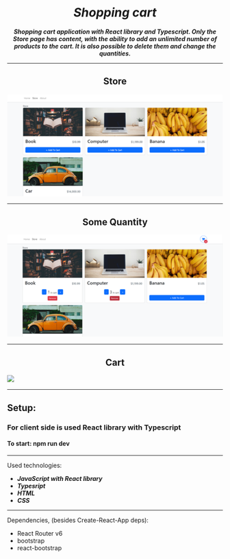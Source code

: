 <h1 align="center"><i>Shopping cart</i></h1>

**_<p align="center">Shopping cart application with React library and Typescript. Only the Store page has content, with the ability to add an unlimited number of products to the cart. It is also possible to delete them and change the quantities.</p>_**

<hr/>

<p align="center">
    <div>
    <h2 align="center">Store</h2>
    <img src="./pictures/store.png"/>
    <hr/>
    <h2 align="center">Some Quantity</h2>
    <img src="./pictures/some-quantity.png"/>
    <hr/>
    <h2 align="center">Cart</h2>
    <img src="./pictures/cart.jpg"/>
    </div>
<p>
<hr/>

<h2>Setup:</h2>

<h3>For client side is used React library with Typescript</h3>
<h4>To start: npm run dev</h4>

<hr/>



Used technologies:

- <i><b>JavaScript with React library</b></i>
- <i><b>Typesript</b></i>
- <i><b>HTML</b></i>
- <i><b>CSS</b></i>

<hr/>


Dependencies, (besides Create-React-App deps): 

- React Router v6
- bootstrap
- react-bootstrap



